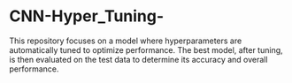 # CNN-Hyper_Tuning-
This repository focuses on a model where hyperparameters are automatically tuned to optimize performance. The best model, after tuning, is then evaluated on the test data to determine its accuracy and overall performance.
